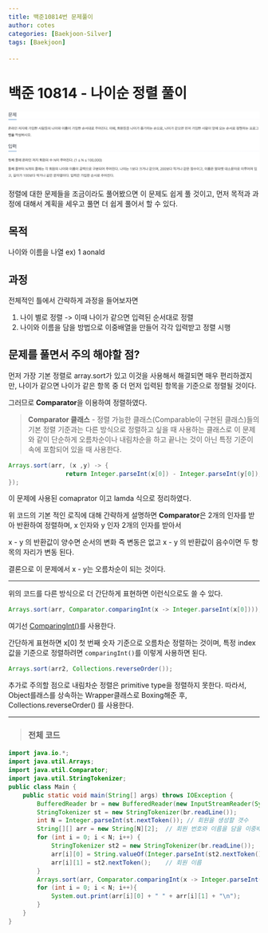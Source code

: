 ```yaml
---
title: 백준10814번 문제풀이
author: cotes   
categories: [Baekjoon-Silver]
tags: [Baekjoon]

---
```


# 백준 10814 - 나이순 정렬 풀이



![10814](/assets/beakjoon_img/10814matter.png)



정렬에 대한 문제들을 조금이라도 풀어봤으면 이 문제도 쉽게 풀 것이고, 먼저 목적과 과정에 대해서 계획을 세우고 풀면 더 쉽게 풀어서 할 수 있다.

## 목적

나이와 이름을 나열 ex) 1 aonald

## 과정

전체적인 틀에서 간략하게 과정을 들어보자면

1. 나이 별로 정렬 -> 이때 나이가 같으면 입력된 순서대로 정렬
2. 나이와 이름을 담을 방법으로 이중배열을 만들어 각각 입력받고 정렬 시행

## 문제를 풀면서 주의 해야할 점?

먼저 가장 기본 정렬로 array.sort가 있고 이것을 사용해서 해결되면 매우 편리하겠지만, 나이가 같으면 나이가 같은 항목 중 더 먼저 입력된 항목을 기준으로 정렬될 것이다.

그러므로 **Comparator**을 이용하여 정렬하였다.

> **Comparator 클래스** - 정렬 가능한 클래스(Comparable이 구현된 클래스)들의 기본 정렬 기준과는 다른 방식으로 정렬하고 싶을 때 사용하는 클래스로 이 문제와 같이 단순하게 오름차순이나 내림차순을 하고 끝나는 것이 아닌 특정 기준이 속에 포함되어 있을 때 사용한다.

```java
Arrays.sort(arr, (x ,y) -> {
                return Integer.parseInt(x[0]) - Integer.parseInt(y[0]);
});
```

이 문제에 사용된 comaprator 이고 lamda 식으로 정리하였다. 

위 코드의 기본 적인 로직에 대해 간략하게 설명하면 **Comparator**은 2개의 인자를 받아 반환하여 정렬하며,  x 인자와 y 인자 2개의 인자를 받아서

x - y 의 반환값이 양수면 순서의 변화 즉 변동은 없고 x - y 의 반환값이 음수이면 두 항목의 자리가 변동 된다.

결론으로 이 문제에서 x - y는 오름차순이 되는 것이다.

------

위의 코드를 다른 방식으로 더 간단하게 표현하면 이런식으로도 쓸 수 있다.

```java
Arrays.sort(arr, Comparator.comparingInt(x -> Integer.parseInt(x[0]))); 
```

여기선 <u>ComparingInt()</u>를 사용한다.

간단하게 표현하면 x[0] 첫 번째 숫자 기준으로 오름차순 정렬하는 것이며, 특정 index 값을 기준으로 정렬하려면 `comparingInt()`를 이렇게 사용하면 된다.

```java
Arrays.sort(arr2, Collections.reverseOrder());	
```

추가로 주의할 점으로 내림차순 정렬은  primitive type을 정렬하지 못한다. 따라서, Object를래스를 상속하는 Wrapper클래스로 Boxing해준 후, Collections.reverseOrder() 를 사용한다.

------

> ### 전체 코드

```java
import java.io.*;
import java.util.Arrays;
import java.util.Comparator;
import java.util.StringTokenizer;
public class Main {
    public static void main(String[] args) throws IOException {
        BufferedReader br = new BufferedReader(new InputStreamReader(System.in));
        StringTokenizer st = new StringTokenizer(br.readLine());
        int N = Integer.parseInt(st.nextToken()); // 회원을 생성할 갯수
        String[][] arr = new String[N][2];  // 회원 번호와 이름을 담을 이중배열
        for (int i = 0; i < N; i++) {
            StringTokenizer st2 = new StringTokenizer(br.readLine());
            arr[i][0] = String.valueOf(Integer.parseInt(st2.nextToken()));    // 회원 번호 
            arr[i][1] = st2.nextToken();    // 회원 이름
        }
        Arrays.sort(arr, Comparator.comparingInt(x -> Integer.parseInt(x[0])));
        for (int i = 0; i < N; i++){
            System.out.print(arr[i][0] + " " + arr[i][1] + "\n");
        }
    }
}
```

